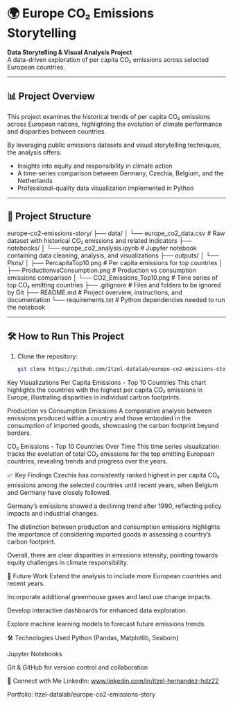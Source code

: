 # 🌍 Europe CO₂ Emissions Storytelling

**Data Storytelling & Visual Analysis Project**  
A data-driven exploration of per capita CO₂ emissions across selected European countries.

---

## 📊 Project Overview

This project examines the historical trends of per capita CO₂ emissions across European nations, highlighting the evolution of climate performance and disparities between countries.

By leveraging public emissions datasets and visual storytelling techniques, the analysis offers:

- Insights into equity and responsibility in climate action  
- A time-series comparison between Germany, Czechia, Belgium, and the Netherlands  
- Professional-quality data visualization implemented in Python

---

## 📁 Project Structure


europe-co2-emissions-story/
├── data/
│ └── europe_co2_data.csv # Raw dataset with historical CO₂ emissions and related indicators
├── notebooks/
│ └── europe_co2_analysis.ipynb # Jupyter notebook containing data cleaning, analysis, and visualizations
├── outputs/
│ └── Plots/
│ ├── PercapitaTop10.png # Per capita emissions for top countries
│ ├── ProductionvsConsumption.png # Production vs consumption emissions comparison
│ └── CO2_Emissions_Top10.png # Time series of top CO₂ emitting countries
├── .gitignore # Files and folders to be ignored by Git
├── README.md # Project overview, instructions, and documentation
└── requirements.txt # Python dependencies needed to run the notebook



---

## 🛠 How to Run This Project

1. Clone the repository:
   ```bash
   git clone https://github.com/Itzel-datalab/europe-co2-emissions-story.git


 Key Visualizations
Per Capita Emissions - Top 10 Countries
This chart highlights the countries with the highest per capita CO₂ emissions in Europe, illustrating disparities in individual carbon footprints.


Production vs Consumption Emissions
A comparative analysis between emissions produced within a country and those embodied in the consumption of imported goods, showcasing the carbon footprint beyond borders.


CO₂ Emissions - Top 10 Countries Over Time
This time series visualization tracks the evolution of total CO₂ emissions for the top emitting European countries, revealing trends and progress over the years.


📈 Key Findings
Czechia has consistently ranked highest in per capita CO₂ emissions among the selected countries until recent years, when Belgium and Germany have closely followed.

Germany’s emissions showed a declining trend after 1990, reflecting policy impacts and industrial changes.

The distinction between production and consumption emissions highlights the importance of considering imported goods in assessing a country’s carbon footprint.

Overall, there are clear disparities in emissions intensity, pointing towards equity challenges in climate responsibility.

🚀 Future Work
Extend the analysis to include more European countries and recent years.

Incorporate additional greenhouse gases and land use change impacts.

Develop interactive dashboards for enhanced data exploration.

Explore machine learning models to forecast future emissions trends.

🛠 Technologies Used
Python (Pandas, Matplotlib, Seaborn)

Jupyter Notebooks

Git & GitHub for version control and collaboration

🤝 Connect with Me
LinkedIn: www.linkedin.com/in/itzel-hernandez-hdz22

Portfolio: Itzel-datalab/europe-co2-emissions-story

